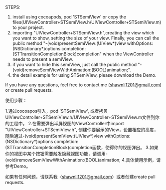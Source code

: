 STEPS:

1. install using cocoapods, pod 'STSemiView' or copy the files(UIViewController+STSemiView.h/UIViewController+STSemiView.m) to your project.
2. importing "UIViewController+STSemiView.h",creating the view which you want to show, setting the size of your view. Finally, you can call the public method "-(void)presentSemiView:(UIView*)view withOptions:(NSDictionary*)options completion:(STTransitionCompletionBlock)completion" when the ViewController needs to present a semiView.
3. if you want to hide this semiView, just call the public method "-(void)removeSemiViewWithAnimation:(BOOL)animation;".
4. the detail example for using STSemiView, please download the Demo. 

If you have any questions, feel free to contact me (shawnli1201@gmail.com) or create pull requests.

使用步骤：

1.通过cocoapos引入，pod 'STSemiView', 或者拷贝UIViewController+STSemiView.h/UIViewController+STSemiView.m文件到你的工程中。
2.在需要弹出半屏视图的ViewController中import "UIViewController+STSemiView.h", 创建你要展示的View，设置相应的高度，随后通过-(void)presentSemiView:(UIView*)view withOptions:(NSDictionary*)options completion:(STTransitionCompletionBlock)completion函数，使得你的视图弹出。
3.如果你的视图中某个按钮需要触发隐藏视图功能，请调用- (void)removeSemiViewWithAnimation:(BOOL)animation;
4.具体使用示例，请参考Demo。

如果有任何问题，请联系我（shawnli1201@gmail.com）或者创建create pull requests.
